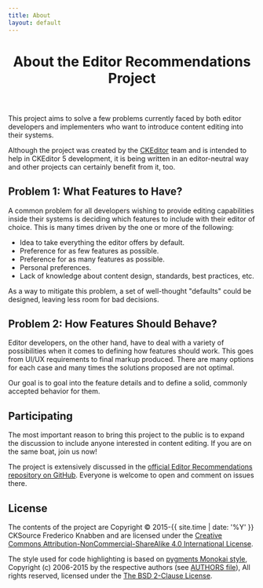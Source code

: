 ```yaml
---
title: About
layout: default
---
```


<header class="page-header">
	<h1>About the Editor Recommendations Project</h1>
</header>

This project aims to solve a few problems currently faced by both editor developers and implementers who want
to introduce content editing into their systems.

Although the project was created by the [CKEditor](http://ckeditor.com/) team and is intended to help in CKEditor 5 development, it is being written in an editor-neutral way and other projects can certainly benefit from it, too.

## Problem 1: What Features to Have?

A common problem for all developers wishing to provide editing capabilities inside their systems is deciding which features to include with their editor of choice. This is many times driven by the one or more of the following:

 * Idea to take everything the editor offers by default.
 * Preference for as few features as possible.
 * Preference for as many features as possible.
 * Personal preferences.
 * Lack of knowledge about content design, standards, best practices, etc.

As a way to mitigate this problem, a set of well-thought "defaults" could be designed, leaving less room for bad decisions.

## Problem 2: How Features Should Behave?

Editor developers, on the other hand, have to deal with a variety of possibilities when it comes to defining how features should work. This goes from UI/UX requirements to final markup produced. There are many options for each case and many times the solutions proposed are not optimal.

Our goal is to goal into the feature details and to define a solid, commonly accepted behavior for them.

## Participating

The most important reason to bring this project to the public is to expand the discussion to include anyone interested in content editing. If you are on the same boat, join us now!

The project is extensively discussed in the [official Editor Recommendations repository on GitHub](https://github.com/ckeditor/editor-recommendations). Everyone is welcome to open and comment on issues there.

## License

The contents of the project are Copyright © 2015-{{ site.time | date: '%Y' }} CKSource Frederico Knabben and are licensed under the [Creative Commons Attribution-NonCommercial-ShareAlike 4.0 International License](http://creativecommons.org/licenses/by-nc-sa/4.0/).

The style used for code highlighting is based on [pygments Monokai style](http://pygments.org/), Copyright (c) 2006-2015 by the respective authors (see [AUTHORS file](https://bitbucket.org/birkenfeld/pygments-main/src/1942ca9ff6312400f8de7a5039c6aea6d111842a/AUTHORS)), All rights reserved, licensed under the [The BSD 2-Clause License](https://bitbucket.org/birkenfeld/pygments-main/src/1942ca9ff6312400f8de7a5039c6aea6d111842a/LICENSE).
